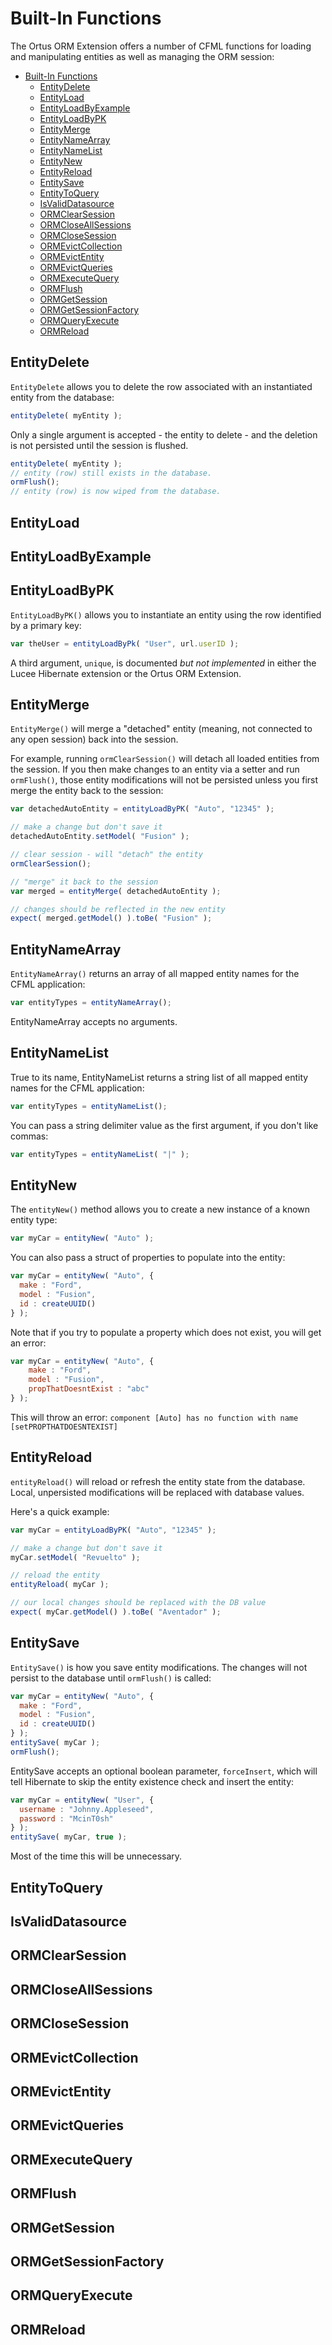 # Built-In Functions

The Ortus ORM Extension offers a number of CFML functions for loading and manipulating entities as well as managing the ORM session:

* [Built-In Functions](#built-in-functions)
  * [EntityDelete](#entitydelete)
  * [EntityLoad](#entityload)
  * [EntityLoadByExample](#entityloadbyexample)
  * [EntityLoadByPK](#entityloadbypk)
  * [EntityMerge](#entitymerge)
  * [EntityNameArray](#entitynamearray)
  * [EntityNameList](#entitynamelist)
  * [EntityNew](#entitynew)
  * [EntityReload](#entityreload)
  * [EntitySave](#entitysave)
  * [EntityToQuery](#entitytoquery)
  * [IsValidDatasource](#isvaliddatasource)
  * [ORMClearSession](#ormclearsession)
  * [ORMCloseAllSessions](#ormcloseallsessions)
  * [ORMCloseSession](#ormclosesession)
  * [ORMEvictCollection](#ormevictcollection)
  * [ORMEvictEntity](#ormevictentity)
  * [ORMEvictQueries](#ormevictqueries)
  * [ORMExecuteQuery](#ormexecutequery)
  * [ORMFlush](#ormflush)
  * [ORMGetSession](#ormgetsession)
  * [ORMGetSessionFactory](#ormgetsessionfactory)
  * [ORMQueryExecute](#ormqueryexecute)
  * [ORMReload](#ormreload)

## EntityDelete

`EntityDelete` allows you to delete the row associated with an instantiated entity from the database:

```js
entityDelete( myEntity );
```

Only a single argument is accepted - the entity to delete - and the deletion is not persisted until the session is flushed.

```js
entityDelete( myEntity );
// entity (row) still exists in the database.
ormFlush();
// entity (row) is now wiped from the database.
```

## EntityLoad

## EntityLoadByExample

## EntityLoadByPK

`EntityLoadByPK()` allows you to instantiate an entity using the row identified by a primary key:

```js
var theUser = entityLoadByPk( "User", url.userID );
```

A third argument, `unique`, is documented *but not implemented* in either the Lucee Hibernate extension or the Ortus ORM Extension.

## EntityMerge

`EntityMerge()` will merge a "detached" entity (meaning, not connected to any open session) back into the session.

For example, running `ormClearSession()` will detach all loaded entities from the session. If you then make changes to an entity via a setter and run `ormFlush()`, those entity modifications will not be persisted unless you first merge the entity back to the session:

```js
var detachedAutoEntity = entityLoadByPK( "Auto", "12345" );

// make a change but don't save it
detachedAutoEntity.setModel( "Fusion" );

// clear session - will "detach" the entity
ormClearSession();

// "merge" it back to the session
var merged = entityMerge( detachedAutoEntity );

// changes should be reflected in the new entity
expect( merged.getModel() ).toBe( "Fusion" );
```

## EntityNameArray

`EntityNameArray()` returns an array of all mapped entity names for the CFML application:

```js
var entityTypes = entityNameArray();
```

EntityNameArray accepts no arguments.

## EntityNameList

True to its name, EntityNameList returns a string list of all mapped entity names for the CFML application:

```js
var entityTypes = entityNameList();
```

You can pass a string delimiter value as the first argument, if you don't like commas:

```js
var entityTypes = entityNameList( "|" );
```

## EntityNew

The `entityNew()` method allows you to create a new instance of a known entity type:

```js
var myCar = entityNew( "Auto" );
```

You can also pass a struct of properties to populate into the entity:

```js
var myCar = entityNew( "Auto", {
  make : "Ford",
  model : "Fusion",
  id : createUUID()
} );
```

Note that if you try to populate a property which does not exist, you will get an error:

```js
var myCar = entityNew( "Auto", {
    make : "Ford",
    model : "Fusion",
    propThatDoesntExist : "abc"
} );
```

This will throw an error: `component [Auto] has no function with name [setPROPTHATDOESNTEXIST]`

## EntityReload

`entityReload()` will reload or refresh the entity state from the database. Local, unpersisted modifications will be replaced with database values.

Here's a quick example:

```js
var myCar = entityLoadByPK( "Auto", "12345" );

// make a change but don't save it
myCar.setModel( "Revuelto" );

// reload the entity
entityReload( myCar );

// our local changes should be replaced with the DB value
expect( myCar.getModel() ).toBe( "Aventador" );
```

## EntitySave

`EntitySave()` is how you save entity modifications. The changes will not persist to the database until `ormFlush()` is called:

```js
var myCar = entityNew( "Auto", {
  make : "Ford",
  model : "Fusion",
  id : createUUID()
} );
entitySave( myCar );
ormFlush();
```

EntitySave accepts an optional boolean parameter, `forceInsert`, which will tell Hibernate to skip the entity existence check and insert the entity:

```js
var myCar = entityNew( "User", {
  username : "Johnny.Appleseed",
  password : "McinT0sh"
} );
entitySave( myCar, true );
```

Most of the time this will be unnecessary.

## EntityToQuery

## IsValidDatasource

## ORMClearSession

## ORMCloseAllSessions

## ORMCloseSession

## ORMEvictCollection

## ORMEvictEntity

## ORMEvictQueries

## ORMExecuteQuery

## ORMFlush

## ORMGetSession

## ORMGetSessionFactory

## ORMQueryExecute

## ORMReload
